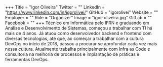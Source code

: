 +++
Title = "Igor Oliveira"
Twitter = ""
LinkedIn = "https://www.linkedin.com/in/igorolivei/"
GitHub = "igorolivei"
Website = ""
Employer = ""
Role = "Organizer"
Image = "igor-oliveira.jpg"
GitLab = ""
Facebook = ""
+++
Técnico em Informática pelo IFRN e graduando em Análise e Desenvolvimento de Sistemas, começou a trabalhar com TI há mais de 4 anos. Já atuou como desenvolvedor backend e frontend com diversas tecnologias, até que, ao começar a trabalhar com a cultura DevOps no início de 2018, passou a procurar se aprofundar cada vez mais nessa cultura. Atualmente trabalha principalmente com Infra as Code e consultoria na melhoria de processos e implantação de práticas e ferramentas DevOps.